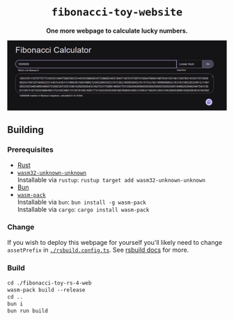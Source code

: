 <div align="center">

# `fibonacci-toy-website`

**One more webpage to calculate lucky numbers.**

</div>

[![Screenshot](./images/screenshot_v1-0-0-fs8.png)](https://wyvernixtl.github.io/fibonacci-toy-website/)

## Building

### Prerequisites

* [Rust](https://www.rust-lang.org/tools/install)
* [`wasm32-unknown-unknown`](https://doc.rust-lang.org/nightly/rustc/platform-support/wasm32-unknown-unknown.html)  
  Installable via `rustup`: `rustup target add wasm32-unknown-unknown`
* [Bun](https://bun.sh/)
* [`wasm-pack`](https://rustwasm.github.io/wasm-pack/installer/)  
  Installable via `bun`: `bun install -g wasm-pack`  
  Installable via `cargo`: `cargo install wasm-pack`

### Change

If you wish to deploy this webpage for yourself you'll likely need to change `assetPrefix` in [`./rsbuild.config.ts`](./rsbuild.config.ts).
See [rsbuild docs](https://rsbuild.dev/guide/basic/static-deploy) for more.

### Build

```
cd ./fibonacci-toy-rs-4-web
wasm-pack build --release
cd ..
bun i
bun run build
```
